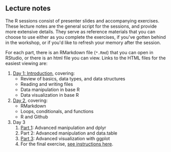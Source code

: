 ## Lecture notes

The R sessions consist of presenter slides and accompanying exercises. These lecture notes are the general script for the sessions, and provide more extensive details. They serve as reference materials that you can choose to use either as you complete the exercises, if you've gotten behind in the workshop, or if you'd like to refresh your memory after the session.

For each part, there is an RMarkdown file (`*.Rmd`) that you can open in RStudio, or there is an html file you can view. Links to the HTML files for the easiest viewing are:

1. [Day 1: Introduction](https://msia.github.io/bootcamp-2018/lecturenotes/day1_R-intro_lecturenotes_kr.html), covering:
    - Review of basics, data types, and data structures
    - Reading and writing files
    - Data manipulation in base R
    - Data visualization in base R
2. [Day 2](https://msia.github.io/bootcamp-2018/lecturenotes/day2_R-loops-conditionals-functions_lecturenotes_rm.html), covering:
    - RMarkdown
    - Loops, conditionals, and functions
    - R and Github
3. Day 3
    1. [Part 1](https://msia.github.io/bootcamp-2018/lecturenotes/day3_R-adv_manipulation_dplyr_lecturenotes_rm.html): Advanced manipulation and dplyr
    2. Part 2: Advanced manipulation and data.table
    3. [Part 3](https://msia.github.io/bootcamp-2018/lecturenotes/day3_R-pt3-ggplot_lecturenotes_kr.html): Advanced visualization with ggplot
    4. For the final exercise, [see instructions here](https://github.com/MSIA/bootcamp-2018/blob/master/exercises/day3_final-exercise-instructions.md).
